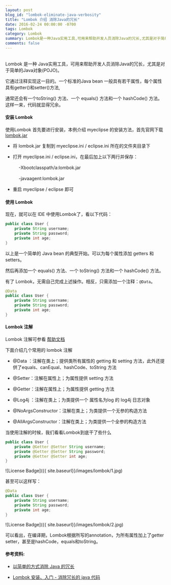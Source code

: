 ```yaml
---
layout: post
blog_id: "lombok-eliminate-java-verbosity"
title: "Lombok 介绍 消除Java的冗长"
date: 2016-02-24 00:00:00 -0700
tags: Lombok
category: Lombok
summary: Lombok是一种Java实用工具,可用来帮助开发人员消除Java的冗长,尤其是对于简单的Java对象(POJO)
comments: false
---
```

<br>
Lombok 是一种 Java实用工具，可用来帮助开发人员消除Java的冗长，尤其是对于简单的Java对象(POJO)。

它通过注释实现这一目的。一个标准的Java bean 一般具有若干属性，每个属性具有getter()和setter()方法,

通常还会有一个toString() 方法、一个 equals() 方法和一个 hashCode() 方法。这样一来，代码就显得冗余。


#### 安装 Lombok

使用Lombok 首先要进行安装，本例介绍 myeclipse 的安装方法，首先官网下载 <a href="http://projectlombok.org/">lombok.jar</a>

+ 将 lombok.jar 复制到 myeclipse.ini / eclipse.ini 所在的文件夹目录下

+ 打开 myeclipse.ini / eclipse.ini，在最后加上以下两行并保存：

　　　-Xbootclasspath/a:lombok.jar

　　　-javaagent:lombok.jar
  
+ 重启 myeclipse / eclipse 即可

#### 使用 Lombok

现在，就可以在 IDE 中使用Lombok了，看以下代码：

```java
public class User {
	private String username;
	private String password;
	private int age;
}
```

以上是一个简单的 Java bean 的典型开始。可以为每个属性添加 getters 和 setters。

然后再添加一个 equals() 方法、一个 toString() 方法和一个 hashCode() 方法。

有了 Lombok，无需自己完成上述操作。相反，只需添加一个注释：`@Data`。

```java
@Data
public class User {
	private String username;
	private String password;
	private int age;
}
```

#### Lombok 注解

Lombok 注解可参看 <a href="http://projectlombok.org/features/index">帮助文档</a>

下面介绍几个常用的 lombok 注解

+ @Data   ：注解在类上；提供类所有属性的 getting 和 setting 方法，此外还提供了equals、canEqual、hashCode、toString 方法

+ @Setter：注解在属性上；为属性提供 setting 方法

+ @Getter：注解在属性上；为属性提供 getting 方法

+ @Log4j ：注解在类上；为类提供一个 属性名为log 的 log4j 日志对象

+ @NoArgsConstructor：注解在类上；为类提供一个无参的构造方法

+ @AllArgsConstructor：注解在类上；为类提供一个全参的构造方法

当使用注解的时候，我们看看Lombok到底干了些什么

```java
public class User {
	private @Getter @Setter String username;
	private @Getter @Setter String password;
	private @Getter @Setter int age;
}
```

![License Badge]({{ site.baseurl}}/images/lombok/1.jpg)

甚至可以这样写：

```java
@Data
public class User {
	private String username;
	private String password;
	private int age;
}
```

![License Badge]({{ site.baseurl}}/images/lombok/2.jpg)

可以看出，在编译期，Lombok根据所写的annotation，为所有属性加上了getter setter，甚至是hashCode，equals和toString。

#### 参考资料:

+ <a href="https://www.ibm.com/developerworks/cn/opensource/os-lombok/">以简单的方式消除 Java 的冗长</a>

+ <a href="http://www.blogjava.net/fancydeepin/archive/2012/07/12/lombok.html">Lombok 安装、入门 - 消除冗长的 java 代码</a>

<br>
